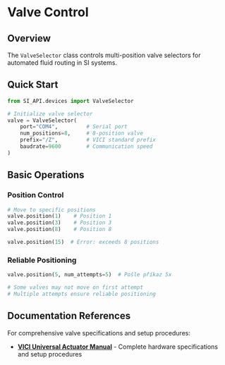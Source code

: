 # Valve Control

## Overview

The `ValveSelector` class controls multi-position valve selectors for automated fluid routing in SI systems.

## Quick Start

```python
from SI_API.devices import ValveSelector

# Initialize valve selector
valve = ValveSelector(
    port="COM4",         # Serial port
    num_positions=8,     # 8-position valve
    prefix="/Z",         # VICI standard prefix
    baudrate=9600        # Communication speed
)
```


## Basic Operations

### Position Control

```python
# Move to specific positions
valve.position(1)    # Position 1
valve.position(3)    # Position 3
valve.position(8)    # Position 8

valve.position(15)  # Error: exceeds 8 positions
```

### Reliable Positioning

```python
valve.position(5, num_attempts=5)  # Pošle příkaz 5x

# Some valves may not move on first attempt
# Multiple attempts ensure reliable positioning
```

## Documentation References

For comprehensive valve specifications and setup procedures:

- **[VICI Universal Actuator Manual](https://github.com/Xixaus/SI-CE/blob/main/SIA_API/devices/manuals/universal-actuator.pdf)** - Complete hardware specifications and setup procedures
